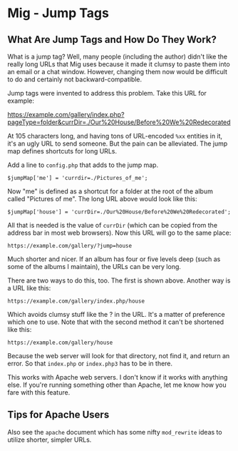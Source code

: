 Mig - Jump Tags
===============

## What Are Jump Tags and How Do They Work?

What is a jump tag?  Well, many people (including the author) didn't like
the really long URLs that Mig uses because it made it clumsy to paste them
into an email or a chat window.  However, changing them now would be
difficult to do and certainly not backward-compatible.

Jump tags were invented to address this problem.  Take this URL for
example:

https://example.com/gallery/index.php?pageType=folder&currDir=./Our%20House/Before%20We%20Redecorated

At 105 characters long, and having tons of URL-encoded `%xx` entities
in it, it's an ugly URL to send someone.  But the pain can be alleviated.
The jump map defines shortcuts for long URLs.

Add a line to `config.php` that adds to the jump map.

    $jumpMap['me'] = 'currdir=./Pictures_of_me';

Now "me" is defined as a shortcut for a folder at the root of
the album called "Pictures of me".  The long URL above
would look like this:

    $jumpMap['house'] = 'currDir=./Our%20House/Before%20We%20Redecorated';

All that is needed is the value of `currDir` (which can be copied from the
address bar in most web browsers).  Now this URL will go to the same place:

    https://example.com/gallery/?jump=house

Much shorter and nicer.  If an album has four or five levels deep (such as
some of the albums I maintain), the URLs can be very long.

There are two ways to do this, too.  The first is shown above.  Another way
is a URL like this:

    https://example.com/gallery/index.php/house

Which avoids clumsy stuff like the ? in the URL.  It's a matter of
preference which one to use.  Note that with the second method it can't
be shortened like this:

    https://example.com/gallery/house

Because the web server will look for that directory, not find it, and
return an error.  So that `index.php` or `index.php3` has to be in
there.

This works with Apache web servers.  I don't know if it works with
anything else.  If you're running something other than Apache, let me
know how you fare with this feature.

## Tips for Apache Users

Also see the `apache` document which has some nifty
`mod_rewrite` ideas to utilize shorter, simpler URLs.
